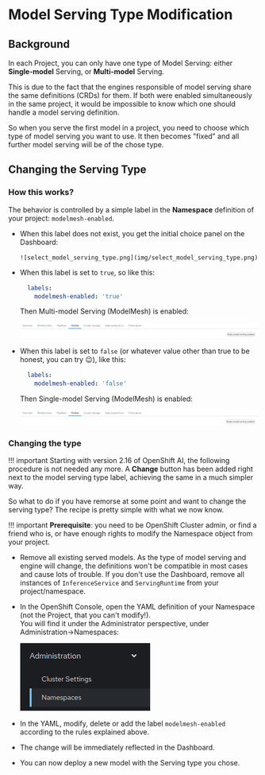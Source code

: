 # Model Serving Type Modification

## Background

In each Project, you can only have one type of Model Serving: either **Single-model** Serving, or **Multi-model** Serving.

This is due to the fact that the engines responsible of model serving share the same definitions (CRDs) for them. If both were enabled simultaneously in the same project, it would be impossible to know which one should handle a model serving definition.

So when you serve the first model in a project, you need to choose which type of model serving you want to use. It then becomes "fixed" and all further model serving will be of the chose type.

## Changing the Serving Type

### How this works?

The behavior is controlled by a simple label in the **Namespace** definition of your project: `modelmesh-enabled`.

- When this label does not exist, you get the initial choice panel on the Dashboard:

      ![select_model_serving_type.png](img/select_model_serving_type.png)

- When this label is set to `true`, so like this:
  
    ```yaml
      labels:
        modelmesh-enabled: 'true'
    ```

    Then Multi-model Serving (ModelMesh) is enabled:

    ![multi-model-enabled.png](img/multi-model-enabled.png)

- When this label is set to `false` (or whatever value other than true to be honest, you can try 😉), like this:

    ```yaml
      labels:
        modelmesh-enabled: 'false'
    ```

    Then Single-model Serving (ModelMesh) is enabled:

    ![single-model-enabled.png](img/single-model-enabled.png)

### Changing the type

!!! important
      Starting with version 2.16 of OpenShift AI, the following procedure is not needed any more. A **Change** button has been added right next to the model serving type label, achieving the same in a much simpler way.

So what to do if you have remorse at some point and want to change the serving type? The recipe is pretty simple with what we now know.

!!! important
    **Prerequisite**: you need to be OpenShift Cluster admin, or find a friend who is, or have enough rights to modify the Namespace object from your project.

- Remove all existing served models. As the type of model serving and engine will change, the definitions won't be compatible in most cases and cause lots of trouble. If you don't use the Dashboard, remove all instances of `InferenceService` and `ServingRuntime` from your project/namespace.
- In the OpenShift Console, open the YAML definition of your Namespace (not the Project, that you can't modify!).<br>
  You will find it under the Administrator perspective, under Administration->Namespaces:
  
    ![administration-namespaces.png](img/administration-namespaces.png)

- In the YAML, modify, delete or add the label `modelmesh-enabled` according to the rules explained above.
- The change will be immediately reflected in the Dashboard.
- You can now deploy a new model with the Serving type you chose.
